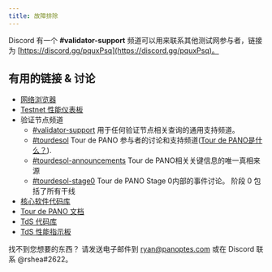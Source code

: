 ```yaml
---
title: 故障排除
---
```


Discord 有一个 **\#validator-support** 频道可以用来联系其他测试网参与者，链接为 [https://discord.gg/pquxPsq](https://discord.gg/pquxPsq)。

## 有用的链接 & 讨论

- [网络浏览器](http://explorer.panoptes.com/)
- [Testnet 性能仪表板](https://metrics.panoptes.com:3000/d/monitor-edge/cluster-telemetry-edge?refresh=60s&orgId=2)
- 验证节点频道
  - [\#validator-support](https://discord.gg/rZsenD) 用于任何验证节点相关查询的通用支持频道。
  - [\#tourdesol](https://discord.gg/BdujK2) Tour de PANO 参与者的讨论和支持频道([Tour de PANO是什么？](https://panoptes.com/tds/)).
  - [\#tourdesol-announcements](https://discord.gg/Q5TxEC) Tour de PANO相关关键信息的唯一真相来源
  - [\#tourdesol-stage0](https://discord.gg/Xf8tES) Tour de PANO Stage 0内部的事件讨论。 阶段 0 包括了所有干线
- [核心软件代码库](https://github.com/panoptes-labs/panoptes)
- [Tour de PANO 文档](https://docs.panoptes.com/tour-de-sol)
- [TdS 代码库](https://github.com/panoptes-labs/tour-de-sol)
- [TdS 性能指示板](https://metrics.panoptes.com:3000/d/monitor-edge/cluster-telemetry-edge?refresh=1m&from=now-15m&to=now&var-testnet=tds)

找不到您想要的东西？ 请发送电子邮件到 ryan@panoptes.com 或在 Discord 联系 @rshea\#2622。
